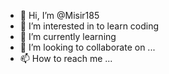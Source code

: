 - 👋 Hi, I’m @Misir185
- 👀 I’m interested in to learn coding
- 🌱 I’m currently learning 
- 💞️ I’m looking to collaborate on ...
- 📫 How to reach me ...

<!---
Misir185/Misir185 is a ✨ special ✨ repository because its `README.md` (this file) appears on your GitHub profile.
You can click the Preview link to take a look at your changes.
--->
